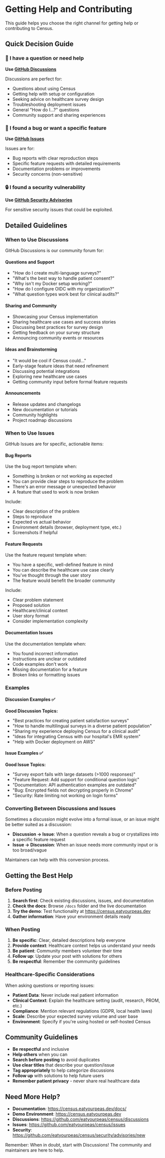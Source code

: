 # Getting Help and Contributing

This guide helps you choose the right channel for getting help or contributing to Census.

## Quick Decision Guide

### 🤔 I have a question or need help

**Use [GitHub Discussions](https://github.com/eatyourpeas/census/discussions)**

Discussions are perfect for:
- Questions about using Census
- Getting help with setup or configuration
- Seeking advice on healthcare survey design
- Troubleshooting deployment issues
- General "How do I...?" questions
- Community support and sharing experiences

### 🐛 I found a bug or want a specific feature

**Use [GitHub Issues](https://github.com/eatyourpeas/census/issues)**

Issues are for:
- Bug reports with clear reproduction steps
- Specific feature requests with detailed requirements
- Documentation problems or improvements
- Security concerns (non-sensitive)

### 🔒 I found a security vulnerability

**Use [GitHub Security Advisories](https://github.com/eatyourpeas/census/security/advisories/new)**

For sensitive security issues that could be exploited.

## Detailed Guidelines

### When to Use Discussions

GitHub Discussions is our community forum for:

#### Questions and Support
- "How do I create multi-language surveys?"
- "What's the best way to handle patient consent?"
- "Why isn't my Docker setup working?"
- "How do I configure OIDC with my organization?"
- "What question types work best for clinical audits?"

#### Sharing and Community
- Showcasing your Census implementation
- Sharing healthcare use cases and success stories
- Discussing best practices for survey design
- Getting feedback on your survey structure
- Announcing community events or resources

#### Ideas and Brainstorming
- "It would be cool if Census could..."
- Early-stage feature ideas that need refinement
- Discussing potential integrations
- Exploring new healthcare use cases
- Getting community input before formal feature requests

#### Announcements
- Release updates and changelogs
- New documentation or tutorials
- Community highlights
- Project roadmap discussions

### When to Use Issues

GitHub Issues are for specific, actionable items:

#### Bug Reports
Use the bug report template when:
- Something is broken or not working as expected
- You can provide clear steps to reproduce the problem
- There's an error message or unexpected behavior
- A feature that used to work is now broken

Include:
- Clear description of the problem
- Steps to reproduce
- Expected vs actual behavior
- Environment details (browser, deployment type, etc.)
- Screenshots if helpful

#### Feature Requests
Use the feature request template when:
- You have a specific, well-defined feature in mind
- You can describe the healthcare use case clearly
- You've thought through the user story
- The feature would benefit the broader community

Include:
- Clear problem statement
- Proposed solution
- Healthcare/clinical context
- User story format
- Consider implementation complexity

#### Documentation Issues
Use the documentation template when:
- You found incorrect information
- Instructions are unclear or outdated
- Code examples don't work
- Missing documentation for a feature
- Broken links or formatting issues

### Examples

#### Discussion Examples ✅

**Good Discussion Topics:**
- "Best practices for creating patient satisfaction surveys"
- "How to handle multilingual surveys in a diverse patient population"
- "Sharing my experience deploying Census for a clinical audit"
- "Ideas for integrating Census with our hospital's EMR system"
- "Help with Docker deployment on AWS"

#### Issue Examples ✅

**Good Issue Topics:**
- "Survey export fails with large datasets (>1000 responses)"
- "Feature Request: Add support for conditional question logic"
- "Documentation: API authentication examples are outdated"
- "Bug: Encrypted fields not decrypting properly in Chrome"
- "Security: Rate limiting not working on login forms"

### Converting Between Discussions and Issues

Sometimes a discussion might evolve into a formal issue, or an issue might be better suited as a discussion:

- **Discussion → Issue**: When a question reveals a bug or crystallizes into a specific feature request
- **Issue → Discussion**: When an issue needs more community input or is too broad/vague

Maintainers can help with this conversion process.

## Getting the Best Help

### Before Posting

1. **Search first**: Check existing discussions, issues, and documentation
2. **Check the docs**: Browse `/docs` folder and the live documentation
3. **Try the demo**: Test functionality at https://census.eatyourpeas.dev
4. **Gather information**: Have your environment details ready

### When Posting

1. **Be specific**: Clear, detailed descriptions help everyone
2. **Provide context**: Healthcare context helps us understand your needs
3. **Be patient**: Community members volunteer their time
4. **Follow up**: Update your post with solutions for others
5. **Be respectful**: Remember the community guidelines

### Healthcare-Specific Considerations

When asking questions or reporting issues:

- **Patient Data**: Never include real patient information
- **Clinical Context**: Explain the healthcare setting (audit, research, PROM, etc.)
- **Compliance**: Mention relevant regulations (GDPR, local health laws)
- **Scale**: Describe your expected survey volume and user base
- **Environment**: Specify if you're using hosted or self-hosted Census

## Community Guidelines

- **Be respectful** and inclusive
- **Help others** when you can
- **Search before posting** to avoid duplicates
- **Use clear titles** that describe your question/issue
- **Tag appropriately** to help categorize discussions
- **Follow up** with solutions to help future users
- **Remember patient privacy** - never share real healthcare data

## Need More Help?

- **Documentation**: https://census.eatyourpeas.dev/docs/
- **Demo Environment**: https://census.eatyourpeas.dev
- **Discussions**: https://github.com/eatyourpeas/census/discussions
- **Issues**: https://github.com/eatyourpeas/census/issues
- **Security**: https://github.com/eatyourpeas/census/security/advisories/new

Remember: When in doubt, start with Discussions! The community and maintainers are here to help.
